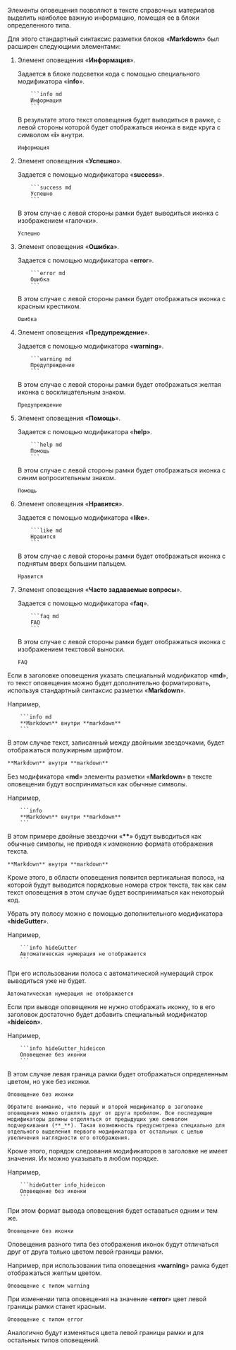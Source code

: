 Элементы оповещения позволяют в тексте справочных материалов выделить наиболее важную информацию, помещая ее в блоки определенного типа.

Для этого стандартный синтаксис разметки блоков «**Markdown**» был расширен следующими элементами:

1. Элемент оповещения «**Информация**».

    Задается в блоке подсветки кода с помощью специального модификатора «**info**».

    ```text hideGutter_hideicon
        ```info md
        Информация
        ```
    ```

    В результате этого текст оповещения будет выводиться в рамке, с левой стороны которой будет отображаться иконка в виде круга с символом «**i**» внутри.

    ```info md
    Информация
    ```

1. Элемент оповещения «**Успешно**».

    Задается с помощью модификатора «**success**».

    ```text hideGutter_hideicon
        ```success md
        Успешно
        ```
    ```

    В этом случае с левой стороны рамки будет выводиться иконка с изображением «галочки».

    ```success md
    Успешно
    ```

1. Элемент оповещения «**Ошибка**».

    Задается с помощью модификатора «**error**».

    ```text hideGutter_hideicon
        ```error md
        Ошибка
        ```
    ```

    В этом случае с левой стороны рамки будет отображаться иконка с красным крестиком.

    ```error md
    Ошибка
    ```

1. Элемент оповещения «**Предупреждение**».

    Задается с помощью модификатора «**warning**».

    ```text hideGutter_hideicon
        ```warning md
        Предупреждение
        ```
    ```

    В этом случае с левой стороны рамки будет отображаться желтая иконка с восклицательным знаком.

    ```warning md
    Предупреждение
    ```

1. Элемент оповещения «**Помощь**».

    Задается с помощью модификатора «**help**».

    ```text hideGutter_hideicon
        ```help md
        Помощь
        ```
    ```

    В этом случае с левой стороны рамки будет отображаться иконка с синим вопросительным знаком.

    ```help md
    Помощь
    ```

1. Элемент оповещения «**Нравится**».

    Задается с помощью модификатора «**like**».

    ```text hideGutter_hideicon
        ```like md
        Нравится
        ```
    ```

    В этом случае с левой стороны рамки будет отображаться иконка с поднятым вверх большим пальцем.

    ```like md
    Нравится
    ```

1. Элемент оповещения «**Часто задаваемые вопросы**».

    Задается с помощью модификатора «**faq**».

    ```text hideGutter_hideicon
        ```faq md
        FAQ
        ```
    ```

    В этом случае с левой стороны рамки будет отображаться иконка с изображением текстовой выноски.

    ```faq md
    FAQ
    ```

Если в заголовке оповещения указать специальный модификатор «**md**», то текст оповещения можно будет дополнительно форматировать, используя стандартный синтаксис разметки «**Markdown**».

Например,

```text hideGutter_hideicon
    ```info md
    **Markdown** внутри **markdown**
    ```
```

В этом случае текст, записанный между двойными звездочками, будет отображаться полужирным шрифтом.

```md info
**Markdown** внутри **markdown**
```

Без модификатора «**md**» элементы разметки «**Markdown**» в тексте оповещения будут восприниматься как обычные символы.

Например,

```text hideGutter_hideicon
    ```info
    **Markdown** внутри **markdown**
    ```
```

В этом примере двойные звездочки «**\*\***» будут выводиться как обычные символы, не приводя к изменению формата отображения текста.

```info
**Markdown** внутри **markdown**
```

Кроме этого, в области оповещения появится вертикальная полоса, на которой будут выводится порядковые номера строк текста, так как сам текст оповещения в этом случае будет восприниматься как некоторый код.

Убрать эту полосу можно с помощью дополнительного модификатора «**hideGutter**».

Например,

```text hideGutter_hideicon
    ```info hideGutter
    Автоматическая нумерация не отображается
    ```
```

При его использовании полоса с автоматической нумераций строк выводиться уже не будет.

```info hideGutter
Автоматическая нумерация не отображается
```

Если при выводе оповещения не нужно отображать иконку, то в его заголовок достаточно будет добавить специальный модификатор «**hideicon**».

Например,

```text hideGutter_hideicon
    ```info hideGutter_hideicon
    Оповещение без иконки
    ```
```

В этом случае левая граница рамки будет отображаться определенным цветом, но уже без иконки.

```info hideGutter_hideicon
Оповещение без иконки
```

```info md
Обратите внимание, что первый и второй модификатор в заголовке оповещения можно отделять друг от друга пробелом. Все последующие модификаторы должны отделяться от предыдущих уже символом подчеркивания (**_**). Такая возможность предусмотрена специально для отдельного выделения первого модификатора от остальных с целью увеличения наглядности его отображения.
```

Кроме этого, порядок следования модификаторов в заголовке не имеет значения. Их можно указывать в любом порядке.

Например,

```text hideGutter_hideicon
    ```hideGutter info_hideicon
    Оповещение без иконки
    ```
```

При этом формат вывода оповещения будет оставаться одним и тем же.

```hideGutter info_hideicon
Оповещение без иконки
```

Оповещения разного типа без отображения иконок будут отличаться друг от друга только цветом левой границы рамки.

Например, при использовании типа оповещения «**warning**» рамка будет отображаться желтым цветом.

```warning hideGutter_hideicon
Оповещение с типом warning
```

При изменении типа оповещения на значение «**error**» цвет левой границы рамки станет красным.

```error hideGutter_hideicon
Оповещение с типом error
```

Аналогично будут изменяться цвета левой границы рамки и для остальных типов оповещений.
